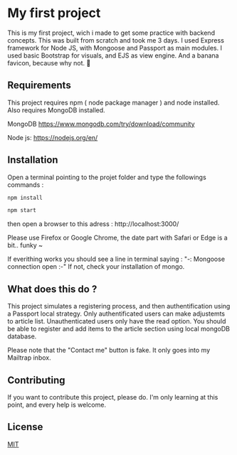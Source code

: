 # My first project
This is my first project, wich i made to get some practice with backend concepts.
This was built from scratch and took me 3 days.
I used Express framework for Node JS, with Mongoose and Passport as main modules.
I used basic Bootstrap for visuals, and EJS as view engine.
And a banana favicon, because why not. 🍌


## Requirements
This project requires npm ( node package manager ) and node installed.
Also requires MongoDB installed.

MongoDB 
https://www.mongodb.com/try/download/community

Node js:
https://nodejs.org/en/


## Installation
Open a terminal pointing to the projet folder and type the followings commands :

```bash
npm install
```
```bash
npm start
```

then open a browser to this adress :
http://localhost:3000/

Please use Firefox or Google Chrome, the date part with Safari or Edge is a bit.. funky ~

If everithing works you should see a line in terminal saying : "-: Mongoose connection open :-"
If not, check your installation of mongo.


## What does this do ?
This project simulates a registering process, and then authentification using a Passport local strategy.
Only authentificated users can make adjustemts to article list.
Unauthenticated users only have the read option.
You should be able to register and add items to the article section using local mongoDB database.

Please note that the "Contact me" button is fake.
It only goes into my Mailtrap inbox.


## Contributing
If you want to contribute this project, please do.
I'm only learning at this point, and every help is welcome.


## License
[MIT](https://choosealicense.com/licenses/mit/)
